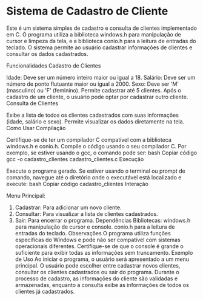 # Sistema de Cadastro de Cliente
Este é um sistema simples de cadastro e consulta de clientes implementado em C. O programa utiliza a biblioteca windows.h para manipulação de cursor e limpeza da tela, e a biblioteca conio.h para a leitura de entradas do teclado. O sistema permite ao usuário cadastrar informações de clientes e consultar os dados cadastrados.

Funcionalidades
Cadastro de Clientes

Idade: Deve ser um número inteiro maior ou igual a 18.
Salário: Deve ser um número de ponto flutuante maior ou igual a 2000.
Sexo: Deve ser 'M' (masculino) ou 'F' (feminino).
Permite cadastrar até 5 clientes.
Após o cadastro de um cliente, o usuário pode optar por cadastrar outro cliente.
Consulta de Clientes

Exibe a lista de todos os clientes cadastrados com suas informações (idade, salário e sexo).
Permite visualizar os dados diretamente na tela.
Como Usar
Compilação

Certifique-se de ter um compilador C compatível com a biblioteca windows.h e conio.h.
Compile o código usando o seu compilador C. Por exemplo, se estiver usando o gcc, o comando pode ser:
bash
Copiar código
gcc -o cadastro_clientes cadastro_clientes.c
Execução

Execute o programa gerado. Se estiver usando o terminal ou prompt de comando, navegue até o diretório onde o executável está localizado e execute:
bash
Copiar código
cadastro_clientes
Interação

Menu Principal:
1. Cadastrar: Para adicionar um novo cliente.
2. Consultar: Para visualizar a lista de clientes cadastrados.
3. Sair: Para encerrar o programa.
Dependências
Bibliotecas:
windows.h para manipulação de cursor e console.
conio.h para a leitura de entradas do teclado.
Observações
O programa utiliza funções específicas do Windows e pode não ser compatível com sistemas operacionais diferentes.
Certifique-se de que o console é grande o suficiente para exibir todas as informações sem truncamento.
Exemplo de Uso
Ao iniciar o programa, o usuário será apresentado a um menu principal. O usuário pode escolher entre cadastrar novos clientes, consultar os clientes cadastrados ou sair do programa. Durante o processo de cadastro, as informações do cliente são validadas e armazenadas, enquanto a consulta exibe as informações de todos os clientes já cadastrados.
